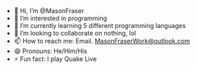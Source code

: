 - 👋 Hi, I’m @MasonFraser
- 👀 I’m interested in programming
- 🌱 I’m currently learning 5 different programming languages
- 💞️ I’m looking to collaborate on nothing, lol
- 📫 How to reach me: Email. MasonFraserWork@outlook.com
- 😄 Pronouns: He/Him/His
- ⚡ Fun fact: I play Quake Live

<!---
MasonFraser/MasonFraser is a ✨ special ✨ repository because its `README.md` (this file) appears on your GitHub profile.
You can click the Preview link to take a look at your changes.
--->
